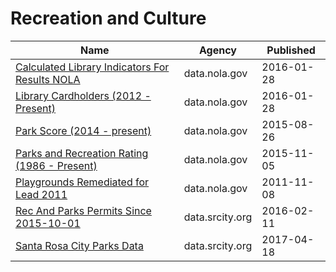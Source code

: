 # Recreation and Culture

Name | Agency | Published
---- | ---- | ---------
[Calculated Library Indicators For Results NOLA](../socrata/s995-ndgk.md) | data.nola.gov | 2016-01-28
[Library Cardholders (2012 - Present)](../socrata/vsuc-xd5b.md) | data.nola.gov | 2016-01-28
[Park Score (2014 - present)](../socrata/9r2n-ydic.md) | data.nola.gov | 2015-08-26
[Parks and Recreation Rating (1986 - Present)](../socrata/ktnm-2i9z.md) | data.nola.gov | 2015-11-05
[Playgrounds Remediated for Lead 2011](../socrata/65t6-gi32.md) | data.nola.gov | 2011-11-08
[Rec And Parks Permits Since 2015-10-01](../socrata/6gga-8cka.md) | data.srcity.org | 2016-02-11
[Santa Rosa City Parks Data](../socrata/svx9-57h9.md) | data.srcity.org | 2017-04-18


